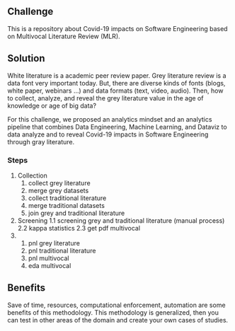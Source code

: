 ## Challenge
This is a repository about Covid-19 impacts on Software Engineering based on Multivocal Literature Review (MLR).

## Solution
White literature is a academic peer review paper.
Grey literature review is a data font very important today.
But, there are diverse kinds of fonts (blogs, white paper, webinars ...) and data formats (text, video, audio). Then, how to collect, analyze, and reveal the grey literature value in the age of knowledge or age of big data?

For this challenge, we proposed an analytics mindset and an analytics pipeline that combines Data Engineering, Machine Learning, and Dataviz to data analyze and to reveal Covid-19 impacts in Software Engineering through gray literature.

### Steps
1. Collection
    1. collect grey literature
    2. merge   grey datasets 
    3. collect traditional literature
    4. merge   traditional datasets
    5. join grey and traditional literature
2. Screening
    1.1 screening grey and traditional literature (manual process)
    2.2 kappa statistics
    2.3 get pdf multivocal
3.
    1. pnl grey literature
    2. pnl traditional literature
    3. pnl multivocal
    4. eda multivocal
    
## Benefits
Save of time, resources, computational enforcement, automation are some benefits of this methodology. This methodology is generalized, then you can test in other areas of the domain and create your own cases of studies.
